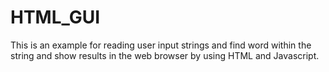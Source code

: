 # HTML_GUI

This is an example for reading user input strings and find word within 
the string and show results in the web browser by using HTML and Javascript.


